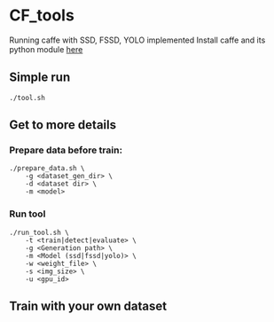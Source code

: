 # CF_tools
Running caffe with SSD, FSSD, YOLO implemented
Install caffe and its python module [here](https://github.com/miamor/caffe)

## Simple run
`./tool.sh`


## Get to more details
### Prepare data before train:
```
./prepare_data.sh \
	-g <dataset_gen_dir> \
	-d <dataset dir> \
	-m <model>
```

### Run tool
```
./run_tool.sh \
	-t <train|detect|evaluate> \
	-g <Generation path> \
	-m <Model (ssd|fssd|yolo)> \
	-w <weight_file> \
	-s <img_size> \
	-u <gpu_id>
```

## Train with your own dataset
